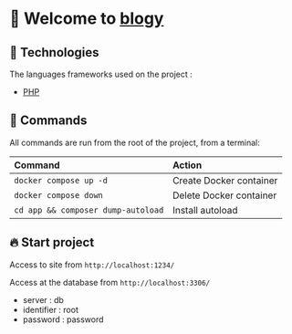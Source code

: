 # 🎉 Welcome to [blogy](https://github.com/clementpnn/blogy)

## 🚀 Technologies

The languages frameworks used on the project :

- [PHP](https://www.php.net/)

## 🧞 Commands

All commands are run from the root of the project, from a terminal:

| Command                                                           | Action                         |
| :---------------------------------------------------------------- | :----------------------------- |
| `docker compose up -d`                                            | Create Docker container        |
| `docker compose down`                                             | Delete Docker container        |
| `cd app && composer dump-autoload`                                | Install  autoload              |

## 🔥 Start project
 
Access to site from `http://localhost:1234/`

Access at the database from `http://localhost:3306/`
- server : db
- identifier : root
- password : password